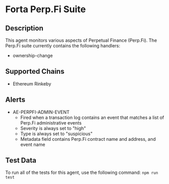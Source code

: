 # Forta Perp.Fi Suite

## Description

This agent monitors various aspects of Perpetual Finance (Perp.Fi).  The Perp.Fi suite currently contains
the following handlers:

- ownership-change

## Supported Chains

- Ethereum Rinkeby

## Alerts

- AE-PERPFI-ADMIN-EVENT
  - Fired when a transaction log contains an event that matches a list of Perp.Fi administrative events
  - Severity is always set to "high"
  - Type is always set to "suspicious"
  - Metadata field contains Perp.Fi contract name and address, and event name

## Test Data

To run all of the tests for this agent, use the following command: `npm run test`
